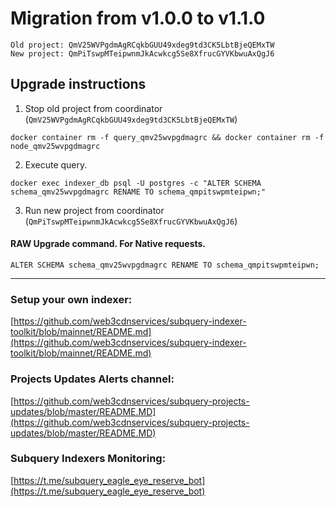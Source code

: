 # Migration from v1.0.0 to v1.1.0
```
Old project: QmV25WVPgdmAgRCqkbGUU49xdeg9td3CK5LbtBjeQEMxTW
New project: QmPiTswpMTeipwnmJkAcwkcg5Se8XfrucGYVKbwuAxQgJ6
```


## Upgrade instructions
 1) Stop old project from coordinator (`QmV25WVPgdmAgRCqkbGUU49xdeg9td3CK5LbtBjeQEMxTW`)

```
docker container rm -f query_qmv25wvpgdmagrc && docker container rm -f node_qmv25wvpgdmagrc
```

 2) Execute query.

```
docker exec indexer_db psql -U postgres -c "ALTER SCHEMA schema_qmv25wvpgdmagrc RENAME TO schema_qmpitswpmteipwn;"

```

 3) Run new project from coordinator (`QmPiTswpMTeipwnmJkAcwkcg5Se8XfrucGYVKbwuAxQgJ6`)

#### RAW Upgrade command. For Native requests.
`ALTER SCHEMA schema_qmv25wvpgdmagrc RENAME TO schema_qmpitswpmteipwn;`


___
### Setup your own indexer:

[https://github.com/web3cdnservices/subquery-indexer-toolkit/blob/mainnet/README.md](https://github.com/web3cdnservices/subquery-indexer-toolkit/blob/mainnet/README.md)

### Projects Updates Alerts channel:

[https://github.com/web3cdnservices/subquery-projects-updates/blob/master/README.MD](https://github.com/web3cdnservices/subquery-projects-updates/blob/master/README.MD)

### Subquery Indexers Monitoring:

[https://t.me/subquery_eagle_eye_reserve_bot](https://t.me/subquery_eagle_eye_reserve_bot)
